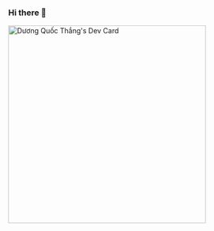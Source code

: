 ### Hi there 👋

<!--
**Thang2629/Thang2629** is a ✨ _special_ ✨ repository because its `README.md` (this file) appears on your GitHub profile.

Here are some ideas to get you started:

- 🔭 I’m currently working on ...
- 🌱 I’m currently learning ...
- 👯 I’m looking to collaborate on ...
- 🤔 I’m looking for help with ...
- 💬 Ask me about ...
- 📫 How to reach me: ...
- 😄 Pronouns: ...
- ⚡ Fun fact: ...
-->
<a href="https://app.daily.dev/qthang2629"><img src="https://api.daily.dev/devcards/2ff1a542909f426c92bf351b48f73ce6.png?r=ivt" width="400" alt="Dương Quốc Thắng's Dev Card"/></a>
